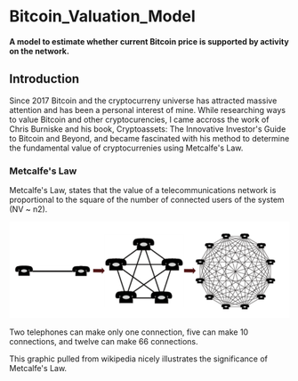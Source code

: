 # Bitcoin_Valuation_Model
#### A model to estimate whether current Bitcoin price is supported by activity on the network.

## Introduction
Since 2017 Bitcoin and the cryptocurreny universe has attracted massive attention and has been a personal interest of mine. While researching ways to value Bitcoin and other cryptocurencies, I came accross the work of Chris Burniske and his book, Cryptoassets: The Innovative Investor's Guide to Bitcoin and Beyond, and became fascinated with his method to determine the fundamental value of cryptocurrenies using Metcalfe's Law.

### Metcalfe's Law
Metcalfe's Law, states that the value of a telecommunications network is proportional to the square of the number of connected users of the system (NV ~ n2).

![Metcalfe's Law Graphic](resources/metcalfe.png)

Two telephones can make only one connection, five can make 10 connections, and twelve can make 66 connections.

This graphic pulled from wikipedia nicely illustrates the significance of Metcalfe's Law.
